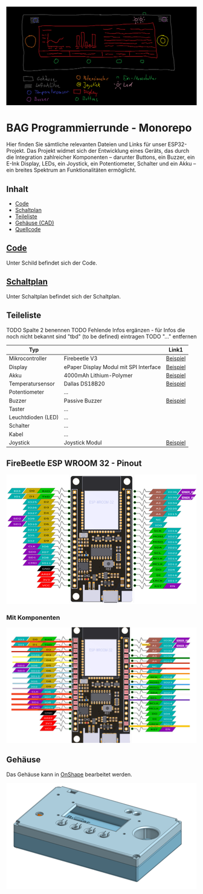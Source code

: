 ![Device Skizze](./DevDocs/media/device_skizze.png)

# BAG Programmierrunde - Monorepo

Hier finden Sie sämtliche relevanten Dateien und Links für unser ESP32-Projekt. Das Projekt widmet sich der Entwicklung eines Geräts, das durch die Integration zahlreicher Komponenten – darunter Buttons, ein Buzzer, ein E-Ink Display, LEDs, ein Joystick, ein Potentiometer, Schalter und ein Akku – ein breites Spektrum an Funktionalitäten ermöglicht.

## Inhalt
- [Code](#code)
- [Schaltplan](#schaltplan)
- [Teileliste](#teileliste)
- [Gehäuse (CAD)](#gehäuse)
- [Quellcode](./DevDocs/schild/README.md)

## [Code](./DevDocs/schild/README.md)

Unter Schild befindet sich der Code.

## [Schaltplan](./DevDocs/schaltplan/README.md)

Unter Schaltplan befindet sich der Schaltplan.

## Teileliste

TODO Spalte 2 benennen
TODO Fehlende Infos ergänzen - für Infos die noch nicht bekannt sind "tbd" (to be defined) eintragen
TODO "..." entfernen

|Typ||Link1|
|---|---|---|
|Mikrocontroller|Firebeetle V3|[Beispiel](https://www.conrad.de/de/p/dfrobot-firebeetle-esp32-iot-microcontroller-supports-wi-fi-bluetooth-904154540.html)|
|Display|ePaper Display Modul mit SPI Interface|[Beispiel](https://www.conrad.de/de/p/2-9-296-128-epaper-display-modul-mit-spi-interface-906038105.html)|
|Akku|4000mAh Lithium-Polymer|[Beispiel](https://www.conrad.de/de/p/vhbw-akku-fuer-diverse-geraete-4000mah-3-7v-li-polymer-1x-zellen-883848869.html)|
|Temperatursensor|Dallas DS18B20|[Beispiel](https://www.amazon.de/AZDelivery-%E2%AD%90%E2%AD%90%E2%AD%90%E2%AD%90%E2%AD%90-DS18B20-digitaler-Temperatursensor/dp/B01LXQF9B5/ref=sr_1_5?dib=eyJ2IjoiMSJ9.LxzcCk8qNDxRTpENiHVx0vcEb46YMz7lcS4m12ODeGgsGO38hr86dbG7tw30_XUoqpBLBDEWpSm6U59VzRuJCPGFkWLMmT_tFqaGMfz2fSNcyp0V0s46Vyt0_Sb7yeje7llsfTkqKbQv64o_GGKSIRK3M4QtbPea2QMCtiBLBdpssYa6tL5BMrcsY3l3jg_2ECJVwQorqOe7mVwOXdKHSTF_konqcAQV6fFenJjT2HX7t1x7nhVZ-Xa9wV87l9UAixbJzmTe5MpUhLaRBaBZSnVPh6YkVU1OO8NalCQQZIM.EMezjXVyVyBySaGN_c4_Hgw62bq29DzgYVE-8AHpBvw&dib_tag=se&keywords=dallas+ds18b20&qid=1728499261&sr=8-5)|
|Potentiometer|...||
|Buzzer|Passive Buzzer|[Beispiel](https://www.amazon.de/gp/product/B0179I6LIK/ref=ppx_yo_dt_b_search_asin_title?ie=UTF8&psc=1)|
|Taster|...||
|Leuchtdioden (LED)|...||
|Schalter|...||
|Kabel|...||
|Joystick|Joystick Modul|[Beispiel](https://www.conrad.de/de/p/joy-it-joystick-modul-881921103.html)|

## FireBeetle ESP WROOM 32 - Pinout

![FireBeetle ESP WROOM 32 - Pinout](./DevDocs/media/firebeetle_esp_wroom_32_pinout.png)

### Mit Komponenten

![FireBeetle ESP WROOM 32 - Pinout](./DevDocs/media/miro_pinout_plan.png)

## Gehäuse

Das Gehäuse kann in [OnShape](https://cad.onshape.com/documents/e09c03e3f038d8f4d3313e7c/w/14c21061c9193615a201d46b/e/6a487c004af487d85a03bcde) bearbeitet werden.

![OnShape Gehäuse](./DevDocs/media/onshape_cad_case.png)
